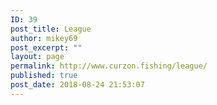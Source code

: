 ```yaml
---
ID: 39
post_title: League
author: mikey69
post_excerpt: ""
layout: page
permalink: http://www.curzon.fishing/league/
published: true
post_date: 2018-08-24 21:53:07
---
```

<!-- wp:image {"id":715} -->
<figure class="wp-block-image"><img src="http://www.curzon.fishing/wp-content/uploads/2019/10/image001-17.png" alt="" class="wp-image-715"/></figure>
<!-- /wp:image -->